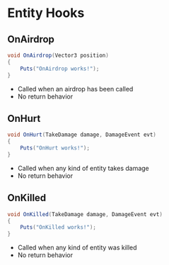 # Entity Hooks

## OnAirdrop

``` csharp
void OnAirdrop(Vector3 position)
{
    Puts("OnAirdrop works!");
}
```

 * Called when an airdrop has been called
 * No return behavior

## OnHurt

``` csharp
void OnHurt(TakeDamage damage, DamageEvent evt)
{
    Puts("OnHurt works!");
}
```

 * Called when any kind of entity takes damage
 * No return behavior

## OnKilled

``` csharp
void OnKilled(TakeDamage damage, DamageEvent evt)
{
    Puts("OnKilled works!");
}
```

 * Called when any kind of entity was killed
 * No return behavior
